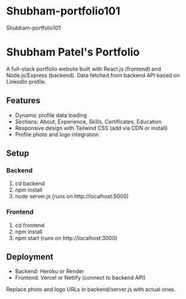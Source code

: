 # Shubham-portfolio101
Shubham-portfolio101

# Shubham Patel's Portfolio

A full-stack portfolio website built with React.js (frontend) and Node.js/Express (backend). Data fetched from backend API based on LinkedIn profile.

## Features
- Dynamic profile data loading
- Sections: About, Experience, Skills, Certificates, Education
- Responsive design with Tailwind CSS (add via CDN or install)
- Profile photo and logo integration

## Setup
### Backend
1. cd backend
2. npm install
3. node server.js (runs on http://localhost:5000)

### Frontend
1. cd frontend
2. npm install
3. npm start (runs on http://localhost:3000)

## Deployment
- Backend: Heroku or Render
- Frontend: Vercel or Netlify (connect to backend API)

Replace photo and logo URLs in backend/server.js with actual ones.
